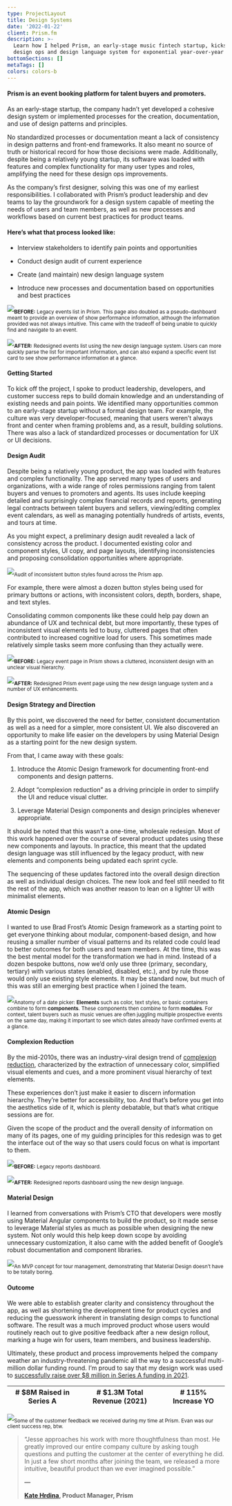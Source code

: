 ```yaml
---
type: ProjectLayout
title: Design Systems
date: '2022-01-22'
client: Prism.fm
description: >-
  Learn how I helped Prism, an early-stage music fintech startup, kickstart its
  design ops and design language system for exponential year-over-year growth.
bottomSections: []
metaTags: []
colors: colors-b
---
```

#### Prism is an event booking platform for talent buyers and promoters.

As an early-stage startup, the company hadn’t yet developed a cohesive design system or implemented processes for the creation, documentation, and use of design patterns and principles.

No standardized processes or documentation meant a lack of consistency in design patterns and front-end frameworks. It also meant no source of truth or historical record for how those decisions were made. Additionally, despite being a relatively young startup, its software was loaded with features and complex functionality for many user types and roles, amplifying the need for these design ops improvements.

As the company’s first designer, solving this was one of my earliest responsibilities. I collaborated with Prism’s product leadership and dev teams to lay the groundwork for a design system capable of meeting the needs of users and team members, as well as new processes and workflows based on current best practices for product teams.

#### Here’s what that process looked like:

*   Interview stakeholders to identify pain points and opportunities

*   Conduct design audit of current experience

*   Create (and maintain) new design language system

*   Introduce new processes and documentation based on opportunities and best practices

![](/images/prism-events-before.png)<sub>**BEFORE:**</sub><sub> Legacy events list in Prism. This page also doubled as a pseudo-dashboard meant to provide an overview of show performance information, although the information provided was not always intuitive. This came with the tradeoff of being unable to quickly find and navigate to an event.</sub>

![](/images/prism-events-list-after.png)<sub>**AFTER:**</sub><sub> Redesigned events list using the new design language system. Users can more quickly parse the list for important information, and can also expand a specific event list card to see show performance information at a glance.</sub>

#### Getting Started

To kick off the project, I spoke to product leadership, developers, and customer success reps to build domain knowledge and an understanding of existing needs and pain points. We identified many opportunities common to an early-stage startup without a formal design team. For example, the culture was very developer-focused, meaning that users weren’t always front and center when framing problems and, as a result, building solutions. There was also a lack of standardized processes or documentation for UX or UI decisions.

#### Design Audit

Despite being a relatively young product, the app was loaded with features and complex functionality. The app served many types of users and organizations, with a wide range of roles permissions ranging from talent buyers and venues to promoters and agents. Its uses include keeping detailed and surprisingly complex financial records and reports, generating legal contracts between talent buyers and sellers, viewing/editing complex event calendars, as well as managing potentially hundreds of artists, events, and tours at time.

As you might expect, a preliminary design audit revealed a lack of consistency across the product. I documented existing color and component styles, UI copy, and page layouts, identifying inconsistencies and proposing consolidation opportunities where appropriate.

![](/images/prism-audit-buttons.png)<sub>Audit of inconsistent button styles found across the Prism app.</sub>

For example, there were almost a dozen button styles being used for primary buttons or actions, with inconsistent colors, depth, borders, shape, and text styles.

Consolidating common components like these could help pay down an abundance of UX and technical debt, but more importantly, these types of inconsistent visual elements led to busy, cluttered pages that often contributed to increased cognitive load for users. This sometimes made relatively simple tasks seem more confusing than they actually were.

![](/images/prism-event-detail-before.png)<sub>**BEFORE:**</sub><sub> Legacy event page in Prism shows a cluttered, inconsistent design with an unclear visual hierarchy.</sub>

![](/images/prism-event-detail-page-after.png)<sub>**AFTER:**</sub><sub> Redesigned Prism event page using the new design language system and a number of UX enhancements.</sub>

#### Design Strategy and Direction

By this point, we discovered the need for better, consistent documentation as well as a need for a simpler, more consistent UI. We also discovered an opportunity to make life easier on the developers by using Material Design as a starting point for the new design system.

From that, I came away with these goals:

1.  Introduce the Atomic Design framework for documenting front-end components and design patterns.

2.  Adopt “complexion reduction” as a driving principle in order to simplify the UI and reduce visual clutter.

3.  Leverage Material Design components and design principles whenever appropriate.

It should be noted that this wasn’t a one-time, wholesale redesign. Most of this work happened over the course of several product updates using these new components and layouts. In practice, this meant that the updated design language was still influenced by the legacy product, with new elements and components being updated each sprint cycle.

The sequencing of these updates factored into the overall design direction as well as individual design choices. The new look and feel still needed to fit the rest of the app, which was another reason to lean on a lighter UI with minimalist elements.

#### Atomic Design

I wanted to use Brad Frost’s Atomic Design framework as a starting point to get everyone thinking about modular, component-based design, and how reusing a smaller number of visual patterns and its related code could lead to better outcomes for both users and team members. At the time, this was the best mental model for the transformation we had in mind. Instead of a dozen bespoke buttons, now we’d only use three (primary, secondary, tertiary) with various states (enabled, disabled, etc.), and by rule those would only use existing style elements. It may be standard now, but much of this was still an emerging best practice when I joined the team.

![](https://preview--jessebasham-72709.stackbit.dev/_static/app-assets/public/images/atomic%20design.png)<sub>Anatomy of a date picker: </sub><sub>**Elements**</sub><sub> such as color, text styles, or basic containers combine to form </sub><sub>**components**</sub><sub>. These components then combine to form </sub><sub>**modules**</sub><sub>. For context, talent buyers such as music venues are often juggling multiple prospective events on the same day, making it important to see which dates already have confirmed events at a glance.</sub>

#### Complexion Reduction

By the mid-2010s, there was an industry-viral design trend of [complexion reduction](https://medium.com/slate-teams/complexion-reduction-a-new-trend-in-mobile-design-cef033a0b978), characterized by the extraction of unnecessary color, simplified visual elements and cues, and a more prominent visual hierarchy of text elements.

These experiences don’t just make it easier to discern information hierarchy. They’re better for accessibility, too. And that’s before you get into the aesthetics side of it, which is plenty debatable, but that’s what critique sessions are for.

Given the scope of the product and the overall density of information on many of its pages, one of my guiding principles for this redesign was to get the interface out of the way so that users could focus on what is important to them.

![](/images/prism%20reports%20before.gif)<sub>**BEFORE:**</sub><sub> Legacy reports dashboard.</sub>

![](/images/prism-reports-after\(1\).png)<sub>**AFTER:**</sub><sub> Redesigned reports dashboard using the new design language.</sub>

#### Material Design

I learned from conversations with Prism’s CTO that developers were mostly using Material Angular components to build the product, so it made sense to leverage Material styles as much as possible when designing the new system. Not only would this help keep down scope by avoiding unnecessary customization, it also came with the added benefit of Google’s robust documentation and component libraries.

![](/images/route%20sheet.png)<sub>An MVP concept for tour management, demonstrating that Material Design doesn’t have to be totally boring.</sub>

#### Outcome

We were able to establish greater clarity and consistency throughout the app, as well as shortening the development time for product cycles and reducing the guesswork inherent in translating design comps to functional software. The result was a much improved product whose users would routinely reach out to give positive feedback after a new design rollout, marking a huge win for users, team members, and business leadership.

Ultimately, these product and process improvements helped the company weather an industry-threatening pandemic all the way to a successful multi-million dollar funding round. I’m proud to say that my design work was used to [successfully raise over $8 million in Series A funding in 2021](https://prism.fm/blog/product-updates-news/prism-announces-8-million-series-a-funding/).

| # $8M Raised in Series A | # $1.3M Total Revenue (2021) | # 115% Increase YO |
| ------------------------ | ---------------------------- | ------------------ |

![](/images/figma-user-feedback\(1\).png)<sub>Some of the customer feedback we received during my time at Prism. Evan was our client success rep, btw.</sub>

> “Jesse approaches his work with more thoughtfulness than most. He greatly improved our entire company culture by asking tough questions and putting the customer at the center of everything he did. In just a few short months after joining the team, we released a more intuitive, beautiful product than we ever imagined possible.”
>
> **—**
>
> [**Kate Hrdina**](https://www.linkedin.com/in/katehrdina/)**, Product Manager, Prism**

